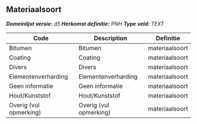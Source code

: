 ﻿## Materiaalsoort

*__Domeinlijst versie:__ d5*
*__Herkomst definitie:__ PNH*
*__Type veld:__ TEXT*

|__Code__ |__Description__ |__Definitie__	|
|	---	|	---	|   ---	| 
| Bitumen | Bitumen | materiaalsoort |
| Coating | Coating | materiaalsoort |
| Divers | Divers | materiaalsoort |
| Elementenverharding | Elementenverharding | materiaalsoort |
| Geen informatie | Geen informatie | materiaalsoort |
| Hout/Kunststof | Hout/Kunststof | materiaalsoort |
| Overig (vul opmerking) | Overig (vul opmerking) | materiaalsoort |

